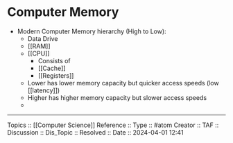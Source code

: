 # Computer Memory

- Modern Computer Memory hierarchy (High to Low):
	- Data Drive
	- [[RAM]]
	- [[CPU]]
		- Consists of
		- [[Cache]]
		- [[Registers]]
	- Lower has lower memory capacity but quicker access speeds (low [[latency]])
	- Higher has higher memory capacity but slower access speeds
	-

---
Topics :: [[Computer Science]]
Reference ::
Type :: #atom
Creator ::
TAF ::
Discussion ::
Dis_Topic :: 
Resolved ::
Date :: 2024-04-01 12:41
